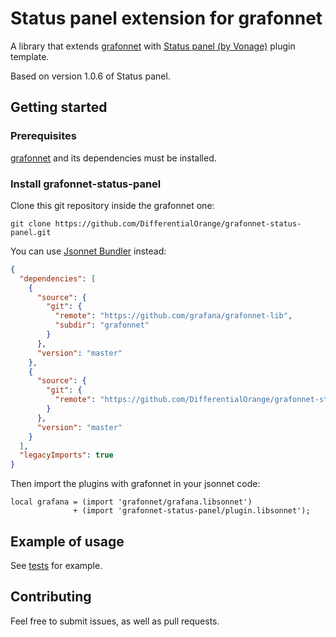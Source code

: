 # Status panel extension for grafonnet

A library that extends [grafonnet](https://github.com/grafana/grafonnet-lib) with [Status panel (by Vonage)](https://grafana.com/grafana/plugins/vonage-status-panel) plugin template.

Based on version 1.0.6 of Status panel.

## Getting started

### Prerequisites

[grafonnet](https://github.com/grafana/grafonnet-lib) and its dependencies must be installed.

### Install grafonnet-status-panel

Clone this git repository inside the grafonnet one:

```
git clone https://github.com/DifferentialOrange/grafonnet-status-panel.git
```

You can use [Jsonnet Bundler](https://github.com/jsonnet-bundler/jsonnet-bundler) instead:
```json
{
  "dependencies": [
    {
      "source": {
        "git": {
          "remote": "https://github.com/grafana/grafonnet-lib",
          "subdir": "grafonnet"
        }
      },
      "version": "master"
    },
    {
      "source": {
        "git": {
          "remote": "https://github.com/DifferentialOrange/grafonnet-status-panel",
        }
      },
      "version": "master"
    }
  ],
  "legacyImports": true
}

```

Then import the plugins with grafonnet in your jsonnet code:

```jsonnet
local grafana = (import 'grafonnet/grafana.libsonnet')
              + (import 'grafonnet-status-panel/plugin.libsonnet');
```

## Example of usage

See [tests](./tests/test.jsonnet) for example.

## Contributing

Feel free to submit issues, as well as pull requests.

